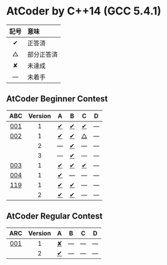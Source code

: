 # AtCoder by C++14 (GCC 5.4.1) #

|記号|意味|
|:-:|:-|
|&#x2714;|正答済|
|&#x25b3;|部分正答済|
|&#x2718;|未達成|
|&#x2014;|未着手|

## AtCoder Beginner Contest ##

|ABC|Version|A|B|C|D|
|:-:|:-:|:-:|:-:|:-:|:-:|
|[001](ABC/ABC001)|1|[&#x2714;](ABC/ABC001/ABC001_A_v01.cpp)|[&#x2714;](ABC/ABC001/ABC001_B_v01.cpp)|[&#x2714;](ABC/ABC001/ABC001_C_v01.cpp)|&#x2014;|
|[002](ABC/ABC002)|1|[&#x2714;](ABC/ABC002/ABC002_A_v01.cpp)|[&#x2714;](ABC/ABC002/ABC002_B_v01.cpp)|[&#x25b3;](ABC/ABC002/ABC002_C_v01.cpp)|&#x2014;|
|                 |2|&#x2014;                               |[&#x2714;](ABC/ABC002/ABC002_B_v02.cpp)|&#x2014;                               |&#x2014;|
|                 |3|&#x2014;                               |[&#x2714;](ABC/ABC002/ABC002_B_v03.cpp)|&#x2014;                               |&#x2014;|
|[003](ABC/ABC003)|1|[&#x2714;](ABC/ABC003/ABC003_A_v01.cpp)|[&#x2714;](ABC/ABC003/ABC003_B_v01.cpp)|[&#x2714;](ABC/ABC003/ABC003_C_v01.cpp)|&#x2014;|
|[004](ABC/ABC004)|1|[&#x2714;](ABC/ABC004/ABC004_A_v01.cpp)|&#x2014;                               |&#x2014;                               |&#x2014;|
|[119](ABC/ABC119)|1|[&#x2714;](ABC/ABC119/ABC119_A_v01.cpp)|[&#x2714;](ABC/ABC119/ABC119_B_v01.cpp)|&#x2014;                               |&#x2014;|
|                 |2|[&#x2714;](ABC/ABC119/ABC119_A_v01.cpp)|[&#x2714;](ABC/ABC119/ABC119_B_v02.cpp)|&#x2014;                               |&#x2014;|

## AtCoder Regular Contest ##

|ARC|Version|A|B|C|D|
|:-:|:-:|:-:|:-:|:-:|:-:|
|[001](https://atcoder.jp/contests/arc001)|1|[&#x2718;](ARC001/ARC001_A_v01.cpp)|&#x2014;|&#x2014;|&#x2014;|
||2|[&#x2714;](ARC001/ARC001_A_v01.cpp)|&#x2014;|&#x2014;|&#x2014;|
